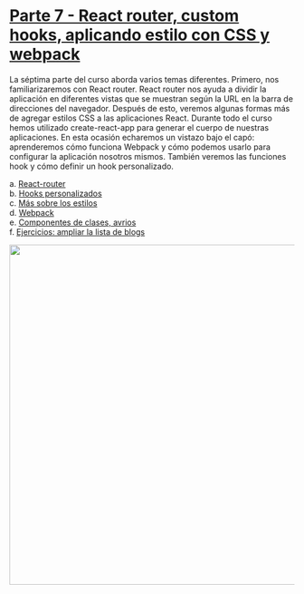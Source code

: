 # [Parte 7 - React router, custom hooks, aplicando estilo con CSS y webpack](https://fullstackopen.com/es/part7)

La séptima parte del curso aborda varios temas diferentes. Primero, nos familiarizaremos con React router. React router nos ayuda a dividir la aplicación en diferentes vistas que se muestran según la URL en la barra de direcciones del navegador. Después de esto, veremos algunas formas más de agregar estilos CSS a las aplicaciones React. Durante todo el curso hemos utilizado create-react-app para generar el cuerpo de nuestras aplicaciones. En esta ocasión echaremos un vistazo bajo el capó: aprenderemos cómo funciona Webpack y cómo podemos usarlo para configurar la aplicación nosotros mismos. También veremos las funciones hook y cómo definir un hook personalizado.

a. [React-router](https://fullstackopen.com/es/part7/react_router)  
b. [Hooks personalizados](https://fullstackopen.com/es/part7/custom_hooks)  
c. [Más sobre los estilos](https://fullstackopen.com/es/part7/more_about_styles)  
d. [Webpack](https://fullstackopen.com/es/part7/webpack)  
e. [Componentes de clases, avrios](https://fullstackopen.com/es/part7/class_components_miscellaneous)  
f. [Ejercicios: ampliar la lista de blogs](https://fullstackopen.com/es/part7/exercises_extending_the_bloglist)

<img src="https://github.com/jgomez2531/Full-Stack-Open/assets/76822966/aab69d9a-1c83-4384-92e9-0451d03e3fac" class="center" width="600" />

